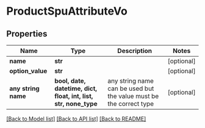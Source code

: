 # ProductSpuAttributeVo


## Properties
Name | Type | Description | Notes
------------ | ------------- | ------------- | -------------
**name** | **str** |  | [optional] 
**option_value** | **str** |  | [optional] 
**any string name** | **bool, date, datetime, dict, float, int, list, str, none_type** | any string name can be used but the value must be the correct type | [optional]

[[Back to Model list]](../README.md#documentation-for-models) [[Back to API list]](../README.md#documentation-for-api-endpoints) [[Back to README]](../README.md)


